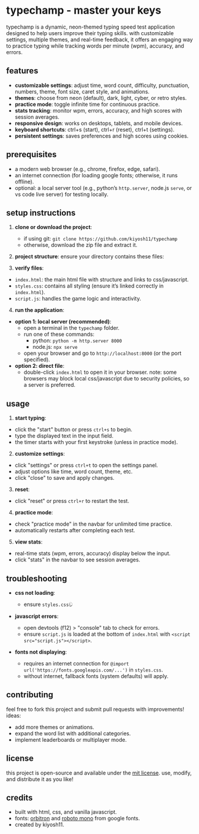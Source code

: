 # typechamp - master your keys

typechamp is a dynamic, neon-themed typing speed test application designed to help users improve their typing skills. with customizable settings, multiple themes, and real-time feedback, it offers an engaging way to practice typing while tracking words per minute (wpm), accuracy, and errors.

## features
- **customizable settings**: adjust time, word count, difficulty, punctuation, numbers, theme, font size, caret style, and animations.
- **themes**: choose from neon (default), dark, light, cyber, or retro styles.
- **practice mode**: toggle infinite time for continuous practice.
- **stats tracking**: monitor wpm, errors, accuracy, and high scores with session averages.
- **responsive design**: works on desktops, tablets, and mobile devices.
- **keyboard shortcuts**: ctrl+s (start), ctrl+r (reset), ctrl+t (settings).
- **persistent settings**: saves preferences and high scores using cookies.

## prerequisites
- a modern web browser (e.g., chrome, firefox, edge, safari).
- an internet connection (for loading google fonts; otherwise, it runs offline).
- optional: a local server tool (e.g., python’s `http.server`, node.js `serve`, or vs code live server) for testing locally.

## setup instructions

1. **clone or download the project**:
   - if using git: `git clone https://github.com/kiyosh11/typechamp`
   - otherwise, download the zip file and extract it.

2. **project structure**:
   ensure your directory contains these files:
   
3. **verify files**:
- `index.html`: the main html file with structure and links to css/javascript.
- `styles.css`: contains all styling (ensure it’s linked correctly in `index.html`).
- `script.js`: handles the game logic and interactivity.

4. **run the application**:
- **option 1: local server (recommended)**:
  - open a terminal in the `typechamp` folder.
  - run one of these commands:
    - python: `python -m http.server 8000`
    - node.js: `npx serve`
  - open your browser and go to `http://localhost:8000` (or the port specified).
- **option 2: direct file**:
  - double-click `index.html` to open it in your browser. note: some browsers may block local css/javascript due to security policies, so a server is preferred.

## usage
1. **start typing**:
- click the "start" button or press `ctrl+s` to begin.
- type the displayed text in the input field.
- the timer starts with your first keystroke (unless in practice mode).

2. **customize settings**:
- click "settings" or press `ctrl+t` to open the settings panel.
- adjust options like time, word count, theme, etc.
- click "close" to save and apply changes.

3. **reset**:
- click "reset" or press `ctrl+r` to restart the test.

4. **practice mode**:
- check "practice mode" in the navbar for unlimited time practice.
- automatically restarts after completing each test.

5. **view stats**:
- real-time stats (wpm, errors, accuracy) display below the input.
- click "stats" in the navbar to see session averages.

## troubleshooting
- **css not loading**:
  - ensure `styles.css`ව

- **javascript errors**:
  - open devtools (f12) > "console" tab to check for errors.
  - ensure `script.js` is loaded at the bottom of `index.html` with `<script src="script.js"></script>`.

- **fonts not displaying**:
  - requires an internet connection for `@import url('https://fonts.googleapis.com/...')` in `styles.css`.
  - without internet, fallback fonts (system defaults) will apply.

## contributing
feel free to fork this project and submit pull requests with improvements! ideas:
- add more themes or animations.
- expand the word list with additional categories.
- implement leaderboards or multiplayer mode.

## license
this project is open-source and available under the [mit license](https://opensource.org/licenses/mit). use, modify, and distribute it as you like!

## credits
- built with html, css, and vanilla javascript.
- fonts: [orbitron](https://fonts.google.com/specimen/orbitron) and [roboto mono](https://fonts.google.com/specimen/roboto+mono) from google fonts.
- created by kiyosh11.
